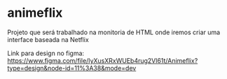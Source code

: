 # animeflix
Projeto que será trabalhado na monitoria de HTML onde iremos criar uma interface baseada na Netflix

Link para design no figma:
https://www.figma.com/file/IyXusXRxWUEb4rug2Vl61t/Animeflix?type=design&node-id=11%3A38&mode=dev
